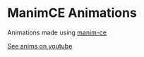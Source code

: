 # ManimCE Animations
Animations made using [manim-ce](https://manim.community)

[See anims on youtube](https://youtube.com/r/Radiium)
